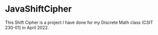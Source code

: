 # JavaShiftCipher
This Shift Cipher is a project I have done for my Discrete Math class (CSIT 230-01) in April 2022.
